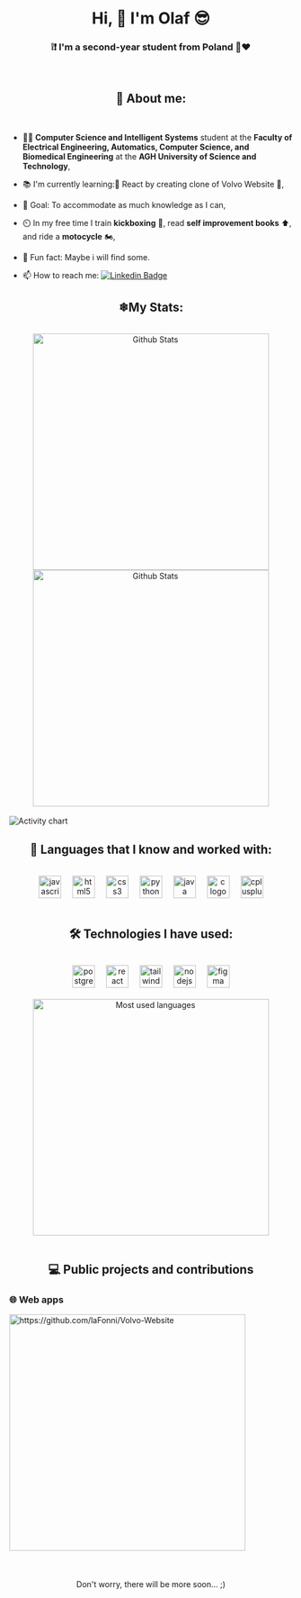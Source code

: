<h1 align="center">Hi, 👋 I'm Olaf 😎</h1>


<h3 align="center">❕❗ I'm a second-year student from Poland 🤍❤</h3>



<p align="left"></p>


<br>
<h2 align="center">🥶 About me:</h2>

<br>

- 👨‍🎓 **Computer Science and Intelligent Systems** student at the **Faculty of Electrical Engineering, Automatics, Computer Science, and Biomedical Engineering** at the **AGH University of Science and Technology**,

- 📚 I'm currently learning:💙 React by creating clone of Volvo Website 🚗,

- 🎯 Goal: To accommodate as much knowledge as I can,

- ⏲️ In my free time I train **kickboxing** 🤕, read **self improvement books** ⬆, and ride a **motocycle** 🏍,

- 🎲 Fun fact: Maybe i will find some.

- 📫 How to reach me: [![Linkedin Badge](https://img.shields.io/badge/-laFonni-blue?style=flat&logo=Linkedin&logoColor=white)](www.linkedin.com/in/olaf-grykałowski-5b2578299)


<h2 align="center">❄My Stats:</h2>

<br>


<div align="center">
 <picture>
    <source media="(prefers-color-scheme: dark)" width="420px" srcset="https://github-readme-streak-stats-matipl01.vercel.app/?user=laFonni&background=0d1117&border=0d1117&ring=0e40c9&fire=fff&currStreakNum=fff&sideNums=0e40c9&currStreakLabel=0e40c9&sideLabels=eee&dates=bbb" />
    <img width="420px" alt="Github Stats" src="https://github-readme-streak-stats.herokuapp.com/?user=laFonni&ring=0055ff&fire=000&currStreakNum=000&sideNums=54bd9a&currStreakLabel=54bd9a&sideLabels=222&dates=333&hide_border=true" />
  </picture>
  <img width="420px" alt="Github Stats" src="https://github-readme-stats-matipl01.vercel.app/api?username=laFonni&count_private=true&show_icons=true&title_color=fff&icon_color=d7d8e0&bg_color=60,4a2870,043873,0055ff&hide_border=true&text_color=d7d8e0&border_radius=5"/>
</div>
<br>

<picture>
  <source media="(prefers-color-scheme: dark)" srcset="https://github-readme-activity-graph.vercel.app/graph?username=laFonni&bg_color=0d1117&color=bbb&line=1342c2&point=fff&hide_border=true&custom_title=Activity%20Chart" />
  <img alt="Activity chart" src="https://github-readme-activity-graph.cyclic.app/graph?username=laFonni&bg_color=fefefe&color=222&line=1342c2&point=000&hide_border=true&custom_title=Activity%20Chart" />
</picture>


<br>

<h2 align="center">🚀 Languages that I know and worked  with:</h2>

<br>

<div align="center">
  <img src="https://cdn.simpleicons.org/javascript/F7DF1E" height="40" alt="javascript logo"  />
  <img width="12" />
  <img src="https://cdn.simpleicons.org/html5/E34F26" height="40" alt="html5 logo"  />
  <img width="12" />
  <img src="https://cdn.simpleicons.org/css3/1572B6" height="40" alt="css3 logo"  />
  <img width="12" />
  <img src="https://cdn.simpleicons.org/python/3776AB" height="40" alt="python logo"  />
  <img width="12" />
  <img src="https://cdn.jsdelivr.net/gh/devicons/devicon/icons/java/java-original.svg" height="40" alt="java logo"  />
  <img width="12" />
  <img src="https://cdn.jsdelivr.net/gh/devicons/devicon/icons/c/c-original.svg" height="40" alt="c logo"  />
  <img width="12" />
  <img src="https://cdn.jsdelivr.net/gh/devicons/devicon/icons/cplusplus/cplusplus-original.svg" height="40" alt="cplusplus logo"  />
</div>

<br>

<h2 align="center">🛠️ Technologies I have used:</h2>

<br>

<div align="center">
  <img src="https://cdn.simpleicons.org/postgresql/4169E1" height="40" alt="postgresql logo"  />
  <img width="12" />
  <img src="https://cdn.simpleicons.org/react/61DAFB" height="40" alt="react logo"  />
  <img width="12" />
  <img src="https://cdn.simpleicons.org/tailwindcss/06B6D4" height="40" alt="tailwindcss logo"  />
  <img width="12" />
  <img src="https://cdn.simpleicons.org/nodedotjs/339933" height="40" alt="nodejs logo"  />
  <img width="12" />
  <img src="https://cdn.simpleicons.org/figma/F24E1E" height="40" alt="figma logo"  />
</div>

<br>

<div align="center">
  <picture>
    <source 
      media="(prefers-color-scheme: dark)" 
      srcset="https://github-readme-stats.vercel.app/api/top-langs/?username=laFonni&layout=donut-vertical&hide=Jupyter%20Notebook&langs_count=10&bg_color=0d1117&color=bbb&line=54bd9a&point=fff&hide_border=true&text_color=e7e7e8&title_color=bbb" />
    <img 
      width="420px" 
      alt="Most used languages" 
      src="https://github-readme-stats-matipl01.vercel.app/api/top-langs/?username=laFonni&layout=donut"  />
  </picture>
</div>


<br>
<h2 align="center">💻 Public projects and contributions</h2>
<h3>🌐 Web apps</h2>
<div>
  <a href="https://github.com/laFonni/Volvo-Website">
    <picture>
      <source media="(prefers-color-scheme: dark)" width="420px" srcset="https://github-readme-stats.vercel.app/api/pin/?username=laFonni&repo=Volvo-Website&bg_color=0d1117&hide_border=true&text_color=e7e7e8&title_color=bbb" />
      <img width="420px" alt="https://github.com/laFonni/Volvo-Website" src="https://github-readme-stats.vercel.app/api/pin/?username=laFonni1&repo=Volvo-Websit&hide_border=true&title_color=222" />
    </picture>
  </a>
</div>
<br>
<br>
<br>
<div align="center">
  Don't worry, there will be more soon... ;)
</div>

